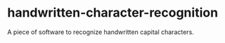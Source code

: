 # handwritten-character-recognition
A piece of software to recognize handwritten capital characters.
